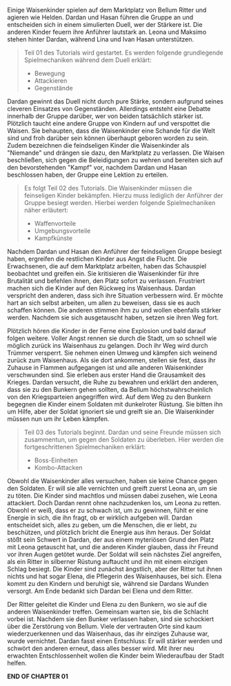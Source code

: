 Einige Waisenkinder spielen auf dem Marktplatz von Bellum Ritter und agieren wie Helden. Dardan und Hasan führen die Gruppe an und entscheiden sich in einem simulierten Duell, wer der Stärkere ist. Die anderen Kinder feuern ihre Anführer lautstark an. Leona und Maksimo stehen hinter Dardan, während Lina und Ivan Hasan unterstützen.

> Teil 01 des Tutorials wird gestartet. Es werden folgende grundlegende Spielmechaniken während dem Duell erklärt:
>
> - Bewegung
> - Attackieren
> - Gegenstände

Dardan gewinnt das Duell nicht durch pure Stärke, sondern aufgrund seines cleveren Einsatzes von Gegenständen. Allerdings entsteht eine Debatte innerhalb der Gruppe darüber, wer von beiden tatsächlich stärker ist. Plötzlich taucht eine andere Gruppe von Kindern auf und verspottet die Waisen. Sie behaupten, dass die Waisenkinder eine Schande für die Welt sind und froh darüber sein können überhaupt geboren worden zu sein. Zudem bezeichnen die feindseligen Kinder die Waisenkinder als "Niemande" und drängen sie dazu, den Marktplatz zu verlassen. Die Waisen beschließen, sich gegen die Beleidigungen zu wehren und bereiten sich auf den bevorstehenden "Kampf" vor, nachdem Dardan und Hasan beschlossen haben, der Gruppe eine Lektion zu erteilen.

> Es folgt Teil 02 des Tutorials. Die Waisenkinder müssen die feinseligen Kinder bekämpfen. Hierzu muss lediglich der Anführer der Gruppe besiegt werden. Hierbei werden folgende Spielmechaniken näher erläutert:
>
> - Waffenvorteile
> - Umgebungsvorteile
> - Kampfkünste

Nachdem Dardan und Hasan den Anführer der feindseligen Gruppe besiegt haben, ergreifen die restlichen Kinder aus Angst die Flucht. Die Erwachsenen, die auf dem Marktplatz arbeiten, haben das Schauspiel beobachtet und greifen ein. Sie kritisieren die Waisenkinder für ihre Brutalität und befehlen ihnen, den Platz sofort zu verlassen. Frustriert machen sich die Kinder auf den Rückweg ins Waisenhaus. Dardan verspricht den anderen, dass sich ihre Situation verbessern wird. Er möchte hart an sich selbst arbeiten, um allen zu beweisen, dass sie es auch schaffen können. Die anderen stimmen ihm zu und wollen ebenfalls stärker werden. Nachdem sie sich ausgetauscht haben, setzen sie ihren Weg fort.

Plötzlich hören die Kinder in der Ferne eine Explosion und bald darauf folgen weitere. Voller Angst rennen sie durch die Stadt, um so schnell wie möglich zurück ins Waisenhaus zu gelangen. Doch ihr Weg wird durch Trümmer versperrt. Sie nehmen einen Umweg und kämpfen sich weinend zurück zum Waisenhaus. Als sie dort ankommen, stellen sie fest, dass ihr Zuhause in Flammen aufgegangen ist und alle anderen Waisenkinder verschwunden sind. Sie erleben aus erster Hand die Grausamkeit des Krieges. Dardan versucht, die Ruhe zu bewahren und erklärt den anderen, dass sie zu den Bunkern gehen sollten, da Bellum höchstwahrscheinlich von den Kriegsparteien angegriffen wird. Auf dem Weg zu den Bunkern begegnen die Kinder einem Soldaten mit dunkelroter Rüstung. Sie bitten ihn um Hilfe, aber der Soldat ignoriert sie und greift sie an. Die Waisenkinder müssen nun um ihr Leben kämpfen.

> Teil 03 des Tutorials beginnt. Dardan und seine Freunde müssen sich zusammentun, um gegen den Soldaten zu überleben. Hier werden die fortgeschrittenen Spielmechaniken erklärt:
>
> - Boss-Einheiten
> - Kombo-Attacken

Obwohl die Waisenkinder alles versuchen, haben sie keine Chance gegen den Soldaten. Er will sie alle vernichten und greift zuerst Leona an, um sie zu töten. Die Kinder sind machtlos und müssen dabei zusehen, wie Leona attackiert. Doch Dardan rennt ohne nachzudenken los, um Leona zu retten. Obwohl er weiß, dass er zu schwach ist, um zu gewinnen, fühlt er eine Energie in sich, die ihn fragt, ob er wirklich aufgeben will. Dardan entscheidet sich, alles zu geben, um die Menschen, die er liebt, zu beschützen, und plötzlich bricht die Energie aus ihm heraus. Der Soldat stößt sein Schwert in Dardan, der aus einem myteriösen Grund den Platz mit Leona getauscht hat, und die anderen Kinder glauben, dass ihr Freund vor ihren Augen getötet wurde. Der Soldat will sein nächstes Ziel angreifen, als ein Ritter in silberner Rüstung auftaucht und ihn mit einem einzigen Schlag besiegt. Die Kinder sind zunächst ängstlich, aber der Ritter tut ihnen nichts und hat sogar Elena, die Pflegerin des Waisenhauses, bei sich. Elena kommt zu den Kindern und beruhigt sie, während sie Dardans Wunden versorgt. Am Ende bedankt sich Dardan bei Elena und dem Ritter.

Der Ritter geleitet die Kinder und Elena zu den Bunkern, wo sie auf die anderen Waisenkinder treffen. Gemeinsam warten sie, bis die Schlacht vorbei ist. Nachdem sie den Bunker verlassen haben, sind sie schockiert über die Zerstörung von Bellum. Viele der vertrauten Orte sind kaum wiederzuerkennen und das Waisenhaus, das ihr einziges Zuhause war, wurde vernichtet. Dardan fasst einen Entschluss: Er will stärker werden und schwört den anderen erneut, dass alles besser wird. Mit ihrer neu erwachten Entschlossenheit wollen die Kinder beim Wiederaufbau der Stadt helfen.

**END OF CHAPTER 01**

